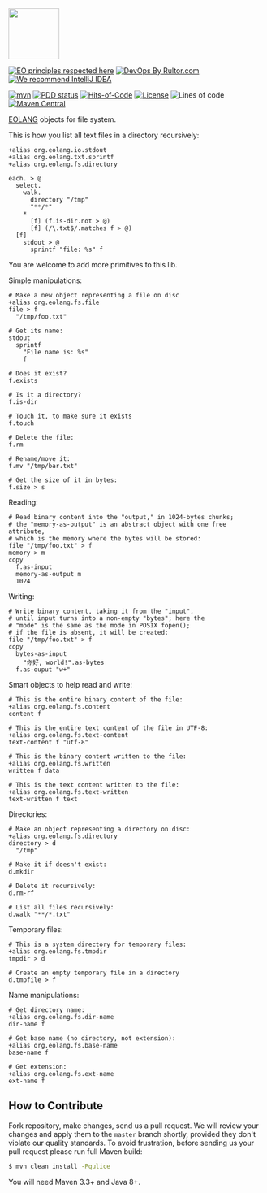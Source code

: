 <img src="https://www.yegor256.com/images/books/elegant-objects/cactus.svg" height="100px" />

[![EO principles respected here](https://www.elegantobjects.org/badge.svg)](https://www.elegantobjects.org)
[![DevOps By Rultor.com](http://www.rultor.com/b/yegor256/eo-files)](http://www.rultor.com/p/yegor256/eo-files)
[![We recommend IntelliJ IDEA](https://www.elegantobjects.org/intellij-idea.svg)](https://www.jetbrains.com/idea/)

[![mvn](https://github.com/yegor256/eo-files/actions/workflows/mvn.yml/badge.svg?branch=master)](https://github.com/yegor256/eo-files/actions/workflows/mvn.yml)
[![PDD status](http://www.0pdd.com/svg?name=yegor256/eo-files)](http://www.0pdd.com/p?name=yegor256/eo-files)
[![Hits-of-Code](https://hitsofcode.com/github/yegor256/eo-files)](https://hitsofcode.com/view/github/yegor256/eo-files)
[![License](https://img.shields.io/badge/license-MIT-green.svg)](https://github.com/yegor256/eo-files/blob/master/LICENSE.txt)
![Lines of code](https://img.shields.io/tokei/lines/github/yegor256/eo-files)
[![Maven Central](https://img.shields.io/maven-central/v/org.eolang/eo-files.svg)](https://maven-badges.herokuapp.com/maven-central/org.eolang/eo-files)

[EOLANG](https://www.eolang.org) objects for file system.

This is how you list all text files in a directory recursively:

```
+alias org.eolang.io.stdout
+alias org.eolang.txt.sprintf
+alias org.eolang.fs.directory

each. > @
  select.
    walk.
      directory "/tmp"
      "**/*"
    *
      [f] (f.is-dir.not > @)
      [f] (/\.txt$/.matches f > @)
  [f]
    stdout > @
      sprintf "file: %s" f
```

You are welcome to add more primitives to this lib.

Simple manipulations:

```
# Make a new object representing a file on disc
+alias org.eolang.fs.file
file > f
  "/tmp/foo.txt"

# Get its name:
stdout
  sprintf
    "File name is: %s"
    f

# Does it exist?
f.exists

# Is it a directory?
f.is-dir

# Touch it, to make sure it exists
f.touch

# Delete the file:
f.rm

# Rename/move it:
f.mv "/tmp/bar.txt"

# Get the size of it in bytes:
f.size > s
```

Reading:

```
# Read binary content into the "output," in 1024-bytes chunks;
# the "memory-as-output" is an abstract object with one free attribute,
# which is the memory where the bytes will be stored:
file "/tmp/foo.txt" > f
memory > m
copy
  f.as-input
  memory-as-output m
  1024
```

Writing:

```
# Write binary content, taking it from the "input",
# until input turns into a non-empty "bytes"; here the
# "mode" is the same as the mode in POSIX fopen();
# if the file is absent, it will be created:
file "/tmp/foo.txt" > f
copy
  bytes-as-input
    "你好, world!".as-bytes
  f.as-ouput "w+"
```

Smart objects to help read and write:

```
# This is the entire binary content of the file:
+alias org.eolang.fs.content
content f

# This is the entire text content of the file in UTF-8:
+alias org.eolang.fs.text-content
text-content f "utf-8"

# This is the binary content written to the file:
+alias org.eolang.fs.written
written f data

# This is the text content written to the file:
+alias org.eolang.fs.text-written
text-written f text
```

Directories:

```
# Make an object representing a directory on disc:
+alias org.eolang.fs.directory
directory > d
  "/tmp"

# Make it if doesn't exist:
d.mkdir

# Delete it recursively:
d.rm-rf

# List all files recursively:
d.walk "**/*.txt"
```

Temporary files:

```
# This is a system directory for temporary files:
+alias org.eolang.fs.tmpdir
tmpdir > d

# Create an empty temporary file in a directory
d.tmpfile > f
```

Name manipulations:

```
# Get directory name:
+alias org.eolang.fs.dir-name
dir-name f

# Get base name (no directory, not extension):
+alias org.eolang.fs.base-name
base-name f

# Get extension:
+alias org.eolang.fs.ext-name
ext-name f
```

## How to Contribute

Fork repository, make changes, send us a pull request.
We will review your changes and apply them to the `master` branch shortly,
provided they don't violate our quality standards. To avoid frustration,
before sending us your pull request please run full Maven build:

```bash
$ mvn clean install -Pqulice
```

You will need Maven 3.3+ and Java 8+.

